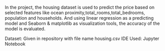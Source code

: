 In the project, the housing dataset is used to predict the price based on selected features like ocean proximity,total_rooms,total_bedrooms, population and households. 
And using linear regression as a predicting model and Seaborn & matplotlib as visualization tools, the accuracy of the model is evaluated.


Dataset: Given in repository with file name housing.csv
IDE Used: Jupyter Notebook
